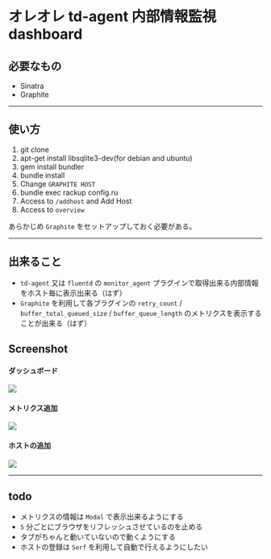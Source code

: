 # オレオレ td-agent 内部情報監視 dashboard

## 必要なもの

 * Sinatra
 * Graphite

***

## 使い方

 1. git clone
 1. apt-get install libsqlite3-dev(for debian and ubuntu) 
 1. gem install bundler 
 1. bundle install
 1. Change `GRAPHITE HOST` 
 1. bundle exec rackup config.ru
 1. Access to `/addhost` and Add Host
 1. Access to `overview`

あらかじめ `Graphite` をセットアップしておく必要がある。

***

## 出来ること

 * `td-agent` 又は `fluentd` の `monitor_agent` プラグインで取得出来る内部情報をホスト毎に表示出来る（はず）
 * `Graphite` を利用して各プラグインの `retry_count` / `buffer_total_queued_size` / `buffer_queue_length` のメトリクスを表示することが出来る（はず）

## Screenshot

#### ダッシュボード

 ![](http://hogehuga.inokara.com/images/2014060101.png)

#### メトリクス追加 

 ![](http://hogehuga.inokara.com/images/2014060103.png)

#### ホストの追加

 ![](http://hogehuga.inokara.com/images/2014060102.png)

***

## todo

 * メトリクスの情報は `Modal` で表示出来るようにする
 * `5` 分ごとにブラウザをリフレッシュさせているのを止める
 * タブがちゃんと動いていないので動くようにする
 * ホストの登録は `Serf` を利用して自動で行えるようにしたい
